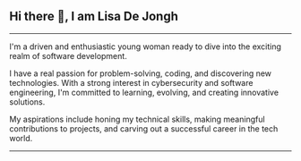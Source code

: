 ## Hi there 👋, I am Lisa De Jongh
***
I'm a driven and enthusiastic young woman ready to dive into the exciting realm of software development. 

I have a real passion for problem-solving, coding, and discovering new technologies. With a strong interest in cybersecurity and software engineering, I'm committed to learning, evolving, and creating innovative solutions.

My aspirations include honing my technical skills, making meaningful contributions to projects, and carving out a successful career in the tech world.
***


<!--
**L1sa-LSD/L1sa-LSD** is a ✨ _special_ ✨ repository because its `README.md` (this file) appears on your GitHub profile.

Here are some ideas to get you started:

- 🔭 I’m currently working on ...
- 🌱 I’m currently learning ...
- 👯 I’m looking to collaborate on ...
- 🤔 I’m looking for help with ...
- 💬 Ask me about ...
- 📫 How to reach me: ...
- 😄 Pronouns: ...
- ⚡ Fun fact: ...
-->
